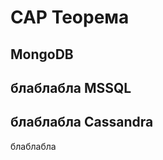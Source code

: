 CAP Теорема
========================
MongoDB
-------------------------
блаблабла
MSSQL
-------------------------
блаблабла
Cassandra
-------------------------
блаблабла
